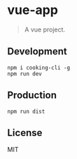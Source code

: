 # vue-app
> A vue project.

## Development

```shell
npm i cooking-cli -g
npm run dev
```

## Production
```
npm run dist
```

## License
MIT
